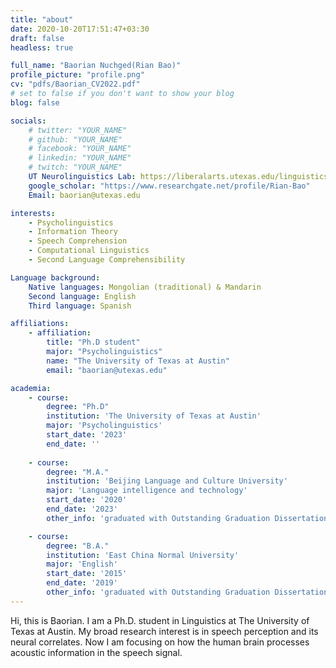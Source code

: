 ```yaml
---
title: "about"
date: 2020-10-20T17:51:47+03:30
draft: false
headless: true

full_name: "Baorian Nuchged(Rian Bao)"
profile_picture: "profile.png"
cv: "pdfs/Baorian_CV2022.pdf"
# set to false if you don't want to show your blog
blog: false

socials:
    # twitter: "YOUR_NAME"
    # github: "YOUR_NAME"
    # facebook: "YOUR_NAME"
    # linkedin: "YOUR_NAME"
    # twitch: "YOUR_NAME"
    UT Neurolinguistics Lab: https://liberalarts.utexas.edu/linguistics/research-labs/neurolinguistics-lab.html
    google_scholar: "https://www.researchgate.net/profile/Rian-Bao"
    Email: baorian@utexas.edu

interests:
    - Psycholinguistics
    - Information Theory
    - Speech Comprehension
    - Computational Linguistics
    - Second Language Comprehensibility

Language background: 
    Native languages: Mongolian (traditional) & Mandarin
    Second language: English
    Third language: Spanish

affiliations:
    - affiliation:
        title: "Ph.D student"
        major: "Psycholinguistics"
        name: "The University of Texas at Austin"
        email: "baorian@utexas.edu"

academia:
    - course:
        degree: "Ph.D"
        institution: 'The University of Texas at Austin'
        major: 'Psycholinguistics'
        start_date: '2023'
        end_date: ''
        
    - course:
        degree: "M.A."
        institution: 'Beijing Language and Culture University'
        major: 'Language intelligence and technology'
        start_date: '2020'
        end_date: '2023'
        other_info: 'graduated with Outstanding Graduation Dissertation Award, supervised by Prof. Jinsong Zhang!'

    - course:
        degree: "B.A."
        institution: 'East China Normal University'
        major: 'English'
        start_date: '2015'
        end_date: '2019'
        other_info: 'graduated with Outstanding Graduation Dissertation Award, supervised by Prof. Jisheng Zhang!'
---
```


Hi, this is Baorian. I am a Ph.D. student in Linguistics at The University of Texas at Austin. My broad research interest is in speech perception and its neural correlates. Now I am focusing on how the human brain processes acoustic information in the speech signal.

